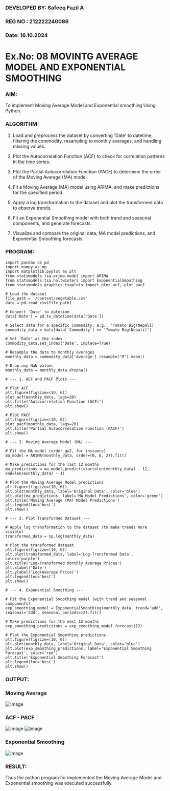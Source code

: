 ### DEVELOPED BY: Safeeq Fazil A
### REG NO : 212222240086
### Date: 16.10.2024
# Ex.No: 08     MOVINTG AVERAGE MODEL AND EXPONENTIAL SMOOTHING
 


### AIM:
To implement Moving Average Model and Exponential smoothing Using Python.
### ALGORITHM:

1. Load and preprocess the dataset by converting 'Date' to datetime, filtering the commodity, resampling to monthly averages, and handling missing values.

2. Plot the Autocorrelation Function (ACF) to check for correlation patterns in the time series.

3. Plot the Partial Autocorrelation Function (PACF) to determine the order of the Moving Average (MA) model.

4. Fit a Moving Average (MA) model using ARIMA, and make predictions for the specified period.

5. Apply a log transformation to the dataset and plot the transformed data to observe trends.

6. Fit an Exponential Smoothing model with both trend and seasonal components, and generate forecasts.

7. Visualize and compare the original data, MA model predictions, and Exponential Smoothing forecasts.

### PROGRAM:
```
import pandas as pd
import numpy as np
import matplotlib.pyplot as plt
from statsmodels.tsa.arima.model import ARIMA
from statsmodels.tsa.holtwinters import ExponentialSmoothing
from statsmodels.graphics.tsaplots import plot_acf, plot_pacf

# Load the dataset
file_path = '/content/vegetable.csv'
data = pd.read_csv(file_path)

# Convert 'Date' to datetime
data['Date'] = pd.to_datetime(data['Date'])

# Select data for a specific commodity, e.g., 'Tomato Big(Nepali)'
commodity_data = data[data['Commodity'] == 'Tomato Big(Nepali)']

# Set 'Date' as the index
commodity_data.set_index('Date', inplace=True)

# Resample the data to monthly averages
monthly_data = commodity_data['Average'].resample('M').mean()

# Drop any NaN values
monthly_data = monthly_data.dropna()

# --- 1. ACF and PACF Plots ---

# Plot ACF
plt.figure(figsize=(10, 6))
plot_acf(monthly_data, lags=20)
plt.title('Autocorrelation Function (ACF)')
plt.show()

# Plot PACF
plt.figure(figsize=(10, 6))
plot_pacf(monthly_data, lags=20)
plt.title('Partial Autocorrelation Function (PACF)')
plt.show()

# --- 2. Moving Average Model (MA) ---

# Fit the MA model (order q=2, for instance)
ma_model = ARIMA(monthly_data, order=(0, 0, 2)).fit()

# Make predictions for the last 12 months
ma_predictions = ma_model.predict(start=len(monthly_data) - 12, end=len(monthly_data) - 1)

# Plot the Moving Average Model predictions
plt.figure(figsize=(10, 6))
plt.plot(monthly_data, label='Original Data', color='blue')
plt.plot(ma_predictions, label='MA Model Predictions', color='green')
plt.title('Moving Average (MA) Model Predictions')
plt.legend(loc='best')
plt.show()

# --- 3. Plot Transformed Dataset ---

# Apply log transformation to the dataset (to make trends more visible)
transformed_data = np.log(monthly_data)

# Plot the transformed dataset
plt.figure(figsize=(10, 6))
plt.plot(transformed_data, label='Log-Transformed Data', color='purple')
plt.title('Log-Transformed Monthly Average Prices')
plt.xlabel('Date')
plt.ylabel('Log(Average Price)')
plt.legend(loc='best')
plt.show()

# --- 4. Exponential Smoothing ---

# Fit the Exponential Smoothing model (with trend and seasonal components)
exp_smoothing_model = ExponentialSmoothing(monthly_data, trend='add', seasonal='add', seasonal_periods=12).fit()

# Make predictions for the next 12 months
exp_smoothing_predictions = exp_smoothing_model.forecast(12)

# Plot the Exponential Smoothing predictions
plt.figure(figsize=(10, 6))
plt.plot(monthly_data, label='Original Data', color='blue')
plt.plot(exp_smoothing_predictions, label='Exponential Smoothing Forecast', color='red')
plt.title('Exponential Smoothing Forecast')
plt.legend(loc='best')
plt.show()

```

### OUTPUT:

### Moving Average
![image](https://github.com/user-attachments/assets/83bf6b5c-ae16-4f42-ae61-5677fe52fc43)

### ACF - PACF
![image](https://github.com/user-attachments/assets/3f8ae04c-ef52-4e57-9b52-ea60a6c4d739)
![image](https://github.com/user-attachments/assets/f1b66a99-f72f-4cde-89f1-b6e1982bb15e)


### Exponential Smoothing
![image](https://github.com/user-attachments/assets/d553bc96-11d7-43b5-8f3d-766006b102d5)



### RESULT:
Thus the python program for implemented the Moving Average Model and Exponential smoothing was executed successfully.
